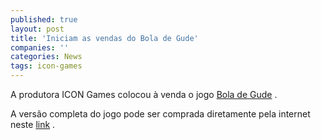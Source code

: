 ```yaml
---
published: true
layout: post
title: 'Iniciam as vendas do Bola de Gude'
companies: ''
categories: News
tags: icon-games
---
```

A produtora ICON Games colocou à venda o jogo <a href="{{ site.baseurl }}/2005/11/21/bola-de-gude/">Bola de Gude</a>
.

A versão completa do jogo pode ser comprada diretamente pela internet neste <a href="http://www.icongames.com.br/gude.htm" target="_blank">link</a>
.